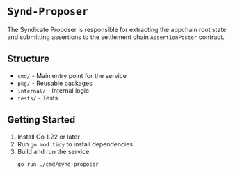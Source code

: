 # `Synd-Proposer`

The Syndicate Proposer is responsible for extracting the appchain root state and submitting assertions to the settlement chain `AssertionPoster` contract.

## Structure

- `cmd/` - Main entry point for the service
- `pkg/` - Reusable packages
- `internal/` - Internal logic
- `tests/` - Tests

## Getting Started

1. Install Go 1.22 or later
2. Run `go mod tidy` to install dependencies
3. Build and run the service:
   ```sh
   go run ./cmd/synd-proposer
   ```

